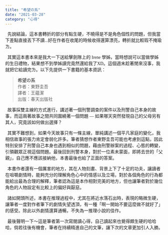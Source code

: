 ```yaml
---
title: "希望の系"
date: "2021-03-28"
category: "心得"
---
```


<style>
img{
    height: 700px;
}
p{
    font-family: "Microsoft JhengHei";
}
</style>

<p>&nbsp;
    先說結論，這本書轉折的部分有點生硬，不曉得是不是角色個性的問題，但我當下差點直接丟下不讀...好在作者在收尾的時候收得還算漂亮，轉折就比較瑕不掩瑜ㄌ。
</p>
<p>&nbsp;
    其實這本書本來是我大一下送給擊劍隊上的 Irene 學姊，當時想說可以當做學姊的生日禮物，結果想不到學姊讀完竟然還給我了XD。這個週末趁著閒來沒事，我就把它給讀完ㄌ。以下先提供一下書籍的基本資訊：
</p>

> <B>希望の系</B><br>
> 作者：東野圭吾<br>
> 譯者：王蘊潔<br>
> 出版：春天出版社<br>

<p>&nbsp;
    故事採雙主線的方式進行，講述著一個刑警調查的案件以及刑警自己本身的故事，而這兩著故事之間共同圍繞著一個問題 — 如果哪天突然發現自己的父母另有其人，究竟該如何做出選擇？
</p>
<p>&nbsp;
    其實不難想到，如果今天故事只有一條主線，單純講述一個平凡家庭的變化，我相信故事的張力肯定會弱化許多。筆者猜想作者東野圭吾可能也考慮到這點，因此特別安排了刑警自己本身也遇到相似的問題，藉由刑警辦案的過程、心態的轉變，引領觀眾正視這個問題。最後回到刑警本身，對於一位素未蒙面，即將去世的「父親」，自己應不應該接納他，本書最後也給了正面的答案。
</p>
<p>&nbsp;
    本書作者還有一個厲害的地方，其在人物刻畫、背景上下了十足的功夫，讓讀者在咀嚼劇情時，能夠充分的理解角色心中的情感以及立場，對於各個角色的行為都能給出最為合理的解釋，筆者認為這是本作相對完美的地方，但也讓筆者對於幾位角色的人物設定有比較上的偏好與厭惡。
</p>
<p>&nbsp;
    諸如開頭所述，本書在推理過程中，尤其在將近水落石出時，表現的略微生硬，讓筆者一度對作者筆下的劇情失望透頂，有一種「啊一開始不要這麼做不就好了」的感受。除此以外劇情還算通暢，不失為一推理小說的佳作。
</p>
<p>&nbsp;
    最後聲明一下～這是筆者第一次寫閱讀心得，自己讀起來也覺得頗生硬的哈哈哈，倘若往後有機會，筆者在持續精進自己的文筆，讓下次的文章更加引人入勝。
<p>


